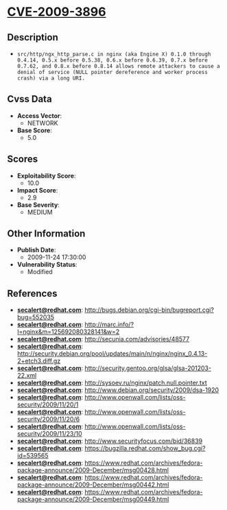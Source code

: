 
# [CVE-2009-3896](http://bugs.debian.org/cgi-bin/bugreport.cgi?bug=552035)

## Description

- `src/http/ngx_http_parse.c in nginx (aka Engine X) 0.1.0 through 0.4.14, 0.5.x before 0.5.38, 0.6.x before 0.6.39, 0.7.x before 0.7.62, and 0.8.x before 0.8.14 allows remote attackers to cause a denial of service (NULL pointer dereference and worker process crash) via a long URI.`

## Cvss Data

- **Access Vector**:
  - NETWORK
- **Base Score**:
  - 5.0

## Scores

- **Exploitability Score**:
  - 10.0
- **Impact Score**:
  - 2.9
- **Base Severity**:
  - MEDIUM

## Other Information

- **Publish Date**:
  - 2009-11-24 17:30:00
- **Vulnerability Status**:
  - Modified

## References

- **secalert@redhat.com**: http://bugs.debian.org/cgi-bin/bugreport.cgi?bug=552035
- **secalert@redhat.com**: http://marc.info/?l=nginx&m=125692080328141&w=2
- **secalert@redhat.com**: http://secunia.com/advisories/48577
- **secalert@redhat.com**: http://security.debian.org/pool/updates/main/n/nginx/nginx_0.4.13-2+etch3.diff.gz
- **secalert@redhat.com**: http://security.gentoo.org/glsa/glsa-201203-22.xml
- **secalert@redhat.com**: http://sysoev.ru/nginx/patch.null.pointer.txt
- **secalert@redhat.com**: http://www.debian.org/security/2009/dsa-1920
- **secalert@redhat.com**: http://www.openwall.com/lists/oss-security/2009/11/20/1
- **secalert@redhat.com**: http://www.openwall.com/lists/oss-security/2009/11/20/6
- **secalert@redhat.com**: http://www.openwall.com/lists/oss-security/2009/11/23/10
- **secalert@redhat.com**: http://www.securityfocus.com/bid/36839
- **secalert@redhat.com**: https://bugzilla.redhat.com/show_bug.cgi?id=539565
- **secalert@redhat.com**: https://www.redhat.com/archives/fedora-package-announce/2009-December/msg00428.html
- **secalert@redhat.com**: https://www.redhat.com/archives/fedora-package-announce/2009-December/msg00442.html
- **secalert@redhat.com**: https://www.redhat.com/archives/fedora-package-announce/2009-December/msg00449.html

